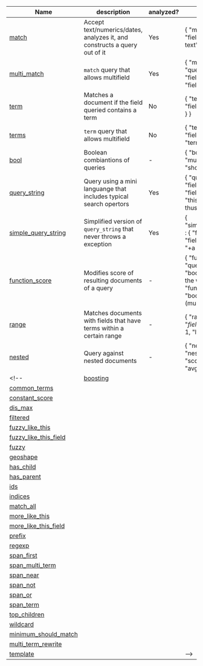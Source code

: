 | Name                                           | description                                                               | analyzed? | syntax |
|------------------------------------------------|---------------------------------------------------------------------------|-----|--|
| [match][match]                                 | Accept text/numerics/dates, analyzes it, and constructs a query out of it | Yes | { "match" : { "field_name" : "query text" }} |
| [multi_match][multi_match]                     | `match` query that allows multifield                                      | Yes | { "multi_match" : { "query": "query text", "fields": [ "field1", "field2" ] }} |
| [term][term]                                   | Matches a document if the field queried contains a term                   | No  | { "term" : { "field_name" : "term" } } |
| [terms][terms]                                 | `term` query that allows multifield                                       | No  | { "terms" : { "field_name" : [ "term1", "term2" ] } } |
| [bool][bool]                                   | Boolean combiantions of queries                                           | -   | { "bool": {"must": [], "must_not": [], "should": []}} |
| [query_string][query_string]                   | Query using a mini languange that includes typical search opertors        | Yes | { "query_string" : { "fields" : ["field1", "field2"], "query" : "this AND that OR thus" } } |
| [simple_query_string][simple_query_string]     | Simplified version of `query_string` that never throws a exception        | Yes | { "simple_query_string" : { "fields" : ["field1", "field2"], "query" : "+a -b +(c & d)" } } |
| [function_score][function_score]               | Modifies score of resulting documents of a query                          | -   | { "function_score": { "query OR filter": {}, "boost": "boost for the whole query", "functions": [], "boost_mode":"(multiply|replace|...)"} }|
| [range][range]                                 | Matches documents with fields that have terms within a certain range      | -   | { "range" : { "*field_name*" : { "gte": 1, "lte": 100 } } } |
| [nested][nested]                               | Query against nested documents                                            | -   | { "nested" : { "path" : "nested_field", "score_mode" : "avg", "query" : {} } } |
<!-- | [boosting][boosting] | | |
| [common_terms][common_terms] | | |
| [constant_score][constant_score] | | |
| [dis_max][dis_max] | | |
| [filtered][filtered] | | |
| [fuzzy_like_this][fuzzy_like_this] | | |
| [fuzzy_like_this_field][fuzzy_like_this_field] | | |
| [fuzzy][fuzzy] | | |
| [geoshape][geoshape] | | |
| [has_child][has_child] | | |
| [has_parent][has_parent] | | |
| [ids][ids] | | |
| [indices][indices] | | |
| [match_all][match_all] | | |
| [more_like_this][more_like_this] | | |
| [more_like_this_field][more_like_this_field] | | |
| [prefix][prefix] | | |
| [regexp][regexp] | | |
| [span_first][span_first] | | |
| [span_multi_term][span_multi_term] | | |
| [span_near][span_near] | | |
| [span_not][span_not] | | |
| [span_or][span_or] | | |
| [span_term][span_term] | | |
| [top_children][top_children] | | |
| [wildcard][wildcard] | | |
| [minimum_should_match][minimum_should_match] | | |
| [multi_term_rewrite][multi_term_rewrite] | | |
| [template][template] | | | -->

[match]: http://www.elasticsearch.org/guide/en/elasticsearch/reference/current/query-dsl-match-query.html
[multi_match]: http://www.elasticsearch.org/guide/en/elasticsearch/reference/current/query-dsl-multi-match-query.html
[bool]: http://www.elasticsearch.org/guide/en/elasticsearch/reference/current/query-dsl-bool-query.html
[boosting]: http://www.elasticsearch.org/guide/en/elasticsearch/reference/current/query-dsl-boosting-query.html
[common_terms]: http://www.elasticsearch.org/guide/en/elasticsearch/reference/current/query-dsl-common-terms-query.html
[constant_score]: http://www.elasticsearch.org/guide/en/elasticsearch/reference/current/query-dsl-constant-score-query.html
[dis_max]: http://www.elasticsearch.org/guide/en/elasticsearch/reference/current/query-dsl-dis-max-query.html
[filtered]: http://www.elasticsearch.org/guide/en/elasticsearch/reference/current/query-dsl-filtered-query.html
[fuzzy_like_this]: http://www.elasticsearch.org/guide/en/elasticsearch/reference/current/query-dsl-flt-query.html
[fuzzy_like_this_field]: http://www.elasticsearch.org/guide/en/elasticsearch/reference/current/query-dsl-flt-field-query.html
[function_score]: http://www.elasticsearch.org/guide/en/elasticsearch/reference/current/query-dsl-function-score-query.html
[fuzzy]: http://www.elasticsearch.org/guide/en/elasticsearch/reference/current/query-dsl-fuzzy-query.html
[geoshape]: http://www.elasticsearch.org/guide/en/elasticsearch/reference/current/query-dsl-geo-shape-query.html
[has_child]: http://www.elasticsearch.org/guide/en/elasticsearch/reference/current/query-dsl-has-child-query.html
[has_parent]: http://www.elasticsearch.org/guide/en/elasticsearch/reference/current/query-dsl-has-parent-query.html
[ids]: http://www.elasticsearch.org/guide/en/elasticsearch/reference/current/query-dsl-ids-query.html
[indices]: http://www.elasticsearch.org/guide/en/elasticsearch/reference/current/query-dsl-indices-query.html
[match_all]: http://www.elasticsearch.org/guide/en/elasticsearch/reference/current/query-dsl-match-all-query.html
[more_like_this]: http://www.elasticsearch.org/guide/en/elasticsearch/reference/current/query-dsl-mlt-query.html
[more_like_this_field]: http://www.elasticsearch.org/guide/en/elasticsearch/reference/current/query-dsl-mlt-field-query.html
[nested]: http://www.elasticsearch.org/guide/en/elasticsearch/reference/current/query-dsl-nested-query.html
[prefix]: http://www.elasticsearch.org/guide/en/elasticsearch/reference/current/query-dsl-prefix-query.html
[query_string]: http://www.elasticsearch.org/guide/en/elasticsearch/reference/current/query-dsl-query-string-query.html
[simple_query_string]: http://www.elasticsearch.org/guide/en/elasticsearch/reference/current/query-dsl-simple-query-string-query.html
[range]: http://www.elasticsearch.org/guide/en/elasticsearch/reference/current/query-dsl-range-query.html
[regexp]: http://www.elasticsearch.org/guide/en/elasticsearch/reference/current/query-dsl-regexp-query.html
[span_first]: http://www.elasticsearch.org/guide/en/elasticsearch/reference/current/query-dsl-span-first-query.html
[span_multi_term]: http://www.elasticsearch.org/guide/en/elasticsearch/reference/current/query-dsl-span-multi-term-query.html
[span_near]: http://www.elasticsearch.org/guide/en/elasticsearch/reference/current/query-dsl-span-near-query.html
[span_not]: http://www.elasticsearch.org/guide/en/elasticsearch/reference/current/query-dsl-span-not-query.html
[span_or]: http://www.elasticsearch.org/guide/en/elasticsearch/reference/current/query-dsl-span-or-query.html
[span_term]: http://www.elasticsearch.org/guide/en/elasticsearch/reference/current/query-dsl-span-term-query.html
[term]: http://www.elasticsearch.org/guide/en/elasticsearch/reference/current/query-dsl-term-query.html
[terms]: http://www.elasticsearch.org/guide/en/elasticsearch/reference/current/query-dsl-terms-query.html
[top_children]: http://www.elasticsearch.org/guide/en/elasticsearch/reference/current/query-dsl-top-children-query.html
[wildcard]: http://www.elasticsearch.org/guide/en/elasticsearch/reference/current/query-dsl-wildcard-query.html
[minimum_should_match]: http://www.elasticsearch.org/guide/en/elasticsearch/reference/current/query-dsl-minimum-should-match.html
[multi_term_rewrite]: http://www.elasticsearch.org/guide/en/elasticsearch/reference/current/query-dsl-multi-term-rewrite.html
[template]: http://www.elasticsearch.org/guide/en/elasticsearch/reference/current/query-dsl-template-query.html

